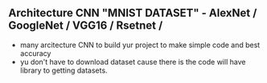 ## Architecture CNN "MNIST DATASET" - AlexNet / GoogleNet / VGG16 / Rsetnet /
- many arcitecture CNN to build yur project to make simple code and best accuracy
- yu don't have to download dataset cause there is the code will have library to getting datasets.
